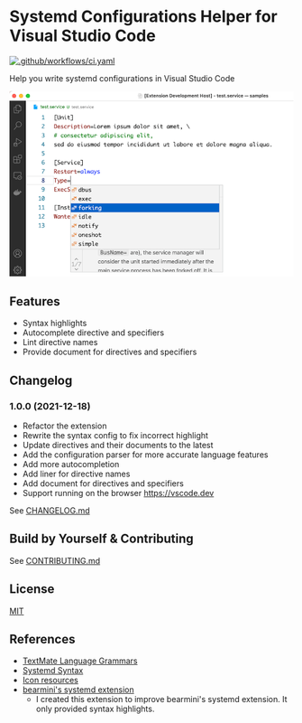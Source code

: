 # Systemd Configurations Helper for Visual Studio Code

[![.github/workflows/ci.yaml](https://github.com/hangxingliu/vscode-systemd/actions/workflows/ci.yaml/badge.svg)](https://github.com/hangxingliu/vscode-systemd/actions/workflows/ci.yaml)

Help you write systemd configurations in Visual Studio Code

![The screenshot of this extension](https://github.com/hangxingliu/vscode-systemd/blob/7927822df923d9293402eedcbf92b32928e12306/docs/images/screenshot.png)

## Features

- Syntax highlights
- Autocomplete directive and specifiers
- Lint directive names
- Provide document for directives and specifiers

## Changelog

### 1.0.0 (2021-12-18)

- Refactor the extension
- Rewrite the syntax config to fix incorrect highlight
- Update directives and their documents to the latest
- Add the configuration parser for more accurate language features
- Add more autocompletion
- Add liner for directive names
- Add document for directives and specifiers
- Support running on the browser <https://vscode.dev>

See [CHANGELOG.md](docs/CHANGELOG.md)

## Build by Yourself & Contributing

See [CONTRIBUTING.md](docs/CONTRIBUTING.md)

## License

[MIT](LICENSE)

## References

- [TextMate Language Grammars](https://macromates.com/manual/en/language_grammars)
- [Systemd Syntax](https://www.freedesktop.org/software/systemd/man/systemd.syntax.html#)
- [Icon resources](https://github.com/edent/SuperTinyIcons)
- [bearmini's systemd extension](https://github.com/bearmini/vscode-systemd-unit-file)
    - I created this extension to improve bearmini's systemd extension. It only provided syntax highlights.

